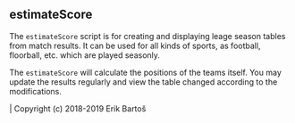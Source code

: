 estimateScore
-------------

The ``estimateScore`` script is for creating and displaying leage season tables from match results. It can be used for all kinds of sports, as football, floorball, etc. which are played seasonly.

The ``estimateScore`` will calculate the positions of the teams itself. You may update the results regularly and view the table changed according to the modifications.

| Copyright (c) 2018-2019 Erik Bartoš
